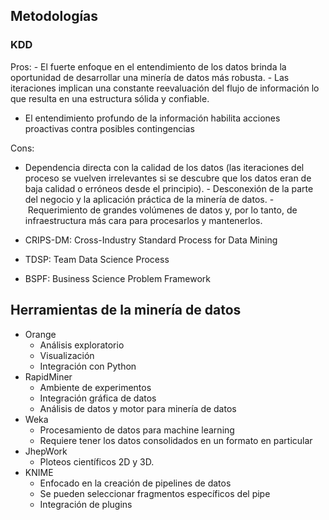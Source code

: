 ## Metodologías 
### KDD
Pros:
- El fuerte enfoque en el entendimiento de los datos brinda la oportunidad de desarrollar una minería de datos más robusta.
- Las iteraciones implican una constante reevaluación del flujo de información lo que resulta en una estructura sólida y confiable.
- El entendimiento profundo de la información habilita acciones proactivas contra posibles contingencias

Cons:
- Dependencia directa con la calidad de los datos (las iteraciones del proceso se vuelven irrelevantes si se descubre que los datos eran de baja calidad o erróneos desde el principio).
- Desconexión de la parte del negocio y la aplicación práctica de la minería de datos.
- Requerimiento de grandes volúmenes de datos y, por lo tanto, de infraestructura más cara para procesarlos y mantenerlos.

- CRIPS-DM: Cross-Industry Standard Process for Data Mining
- TDSP: Team Data Science Process
- BSPF: Business Science Problem Framework
## Herramientas de la minería de datos
- Orange
	- Análisis exploratorio
	- Visualización
	- Integración con Python
- RapidMiner
	- Ambiente de experimentos
	- Integración gráfica de datos
	- Análisis de datos y motor para minería de datos
- Weka
	- Procesamiento de datos para machine learning
	- Requiere tener los datos consolidados en un formato en particular
- JhepWork
	- Ploteos científicos 2D y 3D.
- KNIME
	- Enfocado en la creación de pipelines de datos 
	- Se pueden seleccionar fragmentos específicos del pipe
	- Integración de plugins